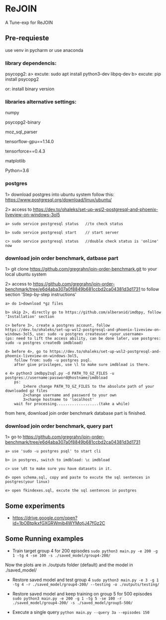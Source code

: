 # ReJOIN

A Tune-exp for ReJOIN


## Pre-requieste
use venv in pycharm or use anaconda

### library dependencis:
psycopg2: 
a> excute: sudo apt install python3-dev libpq-dev
b> excute: pip install psycopg2

or:
install binary version

### libraries alternative settings:
numpy

psycopg2-binary

moz_sql_parser

tensorflow-gpu==1.14.0

tensorforce==0.4.3

matplotlib

Python=3.6

### postgres

1> download postgres into ubuntu system follow this: https://www.postgresql.org/download/linux/ubuntu/

2> access to https://dev.to/ohaleks/set-up-wsl2-postgresql-and-phoenix-liveview-on-windows-3ol5
    
    a> sudo service postgresql status   //to check status
    
    b> sudo service postgresql start    // start server
    
    c> sudo service postgresql status   //double check status is 'online' now

### download join order benchmark, datbase part

1>  git clone https://github.com/gregrahn/join-order-benchmark.git to your local ubuntu system

2>  access to https://github.com/gregrahn/join-order-benchmark/tree/e6d4aba307a0f8849b681ccbd2ca04381d3d1731 to follow section 'Step-by-step instructions'
    
    a> do 1>download *gz files
    
    b> skip 2>, directly go to https://github.com/alberanid/imdbpy, follow 'Installation' section
    
    c> before 3>, create a postgres account, follow https://dev.to/ohaleks/set-up-wsl2-postgresql-and-phoenix-liveview-on-windows-3ol5, use: sudo -u postgres createuser <your_username>
    (ps: need to lift the access ability, can be done later, use postgres: sudo -u postgres createdb imdbload)
    
    d> before 4>, go to https://dev.to/ohaleks/set-up-wsl2-postgresql-and-phoenix-liveview-on-windows-3ol5, 
        follow from: sudo -u postgres psql.
        after give privileges, use \l to make sure imdbload is there.
    
    e 4> python3 imdbpy2sql.py -d PATH_TO_GZ_FILES -u postgres://username:password@hostname/imdbload
        ps:
            1>here change PATH_TO_GZ_FILES to the absolute path of your downloaded gz files
            2>change username and password to your own 
            3>change hostname to 'localhost'
        wait for processing...................(take a while)

from here, download join order benchmark database part is finished. 

### download join order benchmark, query part

1> go to https://github.com/gregrahn/join-order-benchmark/tree/e6d4aba307a0f8849b681ccbd2ca04381d3d1731
    
    a> use 'sudo -u postgres psql' to start cli
    
    b> in postgres, switch to imdbload: \c imdbload
    
    c> use \dt to make sure you have datasets in it.
    
    d> open schema.sql, copy and paste to excute the sql sentences in postgres(your linux)
    
    e> open fkindexes.sql, excute the sql sentences in postgres










## Some experiments
- https://drive.google.com/open?id=1bOBtplkxfGXGRWmib4WYMotjJ47fGz2C




## Some Running examples

- Train target group 4 for 200 episodes
`sudo python3 main.py -e 200 -g 1 -tg 4 -se 100 -s ./saved_model/group4-200/`

Now the plots are in ./outputs folder (default) and the model in  ./saved_model/ 

- Restore saved model and test group 4 
`sudo python3 main.py -e 3 -g 1 -tg 4 -r ./saved_model/group4-200/ --testing -o ./outputs/testing/`


- Restore saved model and keep training on group 5 for 500 episodes
`sudo python3 main.py -e 200 -g 1 -tg 5 -se 100 -r ./saved_model/group4-200/ -s ./saved_model/group5-500/`

- Execute a single query `python main.py --query 3a --episodes 150`
